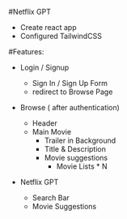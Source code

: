 #Netflix GPT

- Create react app
- Configured TailwindCSS


#Features:

- Login / Signup
    - Sign In / Sign Up Form
    - redirect to Browse Page
- Browse ( after authentication)
    - Header 
    - Main Movie
        - Trailer in Background
        - Title & Description
        - Movie suggestions 
            - Movie Lists * N

- Netflix GPT
    - Search Bar
    - Movie Suggestions